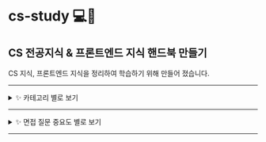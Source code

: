 # cs-study 💻📕
## CS 전공지식 & 프론트엔드 지식 핸드북 만들기
CS 지식, 프론트엔드 지식을 정리하여 학습하기 위해 만들어 졌습니다.

***
<details>
<summary>✨ 카테고리 별로 보기</summary>

# 📌 Computer Science
- Network
    - [http & https](/computer-science/network/http_https.md)
# 📌 Languages
- CSS
    - [margin & padding](/languages/css/magin_padding.md)
    - [position](/languages/css/position.md)
- Javascript
    - [Asynchronous](/languages/javascript/async.md)
    - [Closure](/languages/javascript/closure.md)
    - [Hoisting](/languages/javascript/hoisting.md)
    - [this](/languages/javascript/this.md)
    - [null, undefined, undeclared, NaN](/languages/javascript/null_undefined_nan.md)
# 📌 Web
- [브라우저 동작 원리](/web/browser_works.md)
- [브라우저 스토리지](/web/browser_storage.md)
- [Reflow & Repaint](/web/reflow_repaint.md)
- [Reflow 최적화](/web/reflow_optimization.md)
- [REST API](/web/rest_api.md)
- [SSR & CSR](/web/SSR_CSR.md)
- [SPA](/web/SPA.md)
</details>

***
<details>
<summary>✨ 면접 질문 중요도 별로 보기</summary>

# 📚 목차
- [🙇🏻‍♀️소개](#🙇🏻‍♀️-소개)
- [⭐⭐⭐⭐⭐](#⭐⭐⭐⭐⭐)
- [⭐⭐⭐⭐](#⭐⭐⭐⭐)
- [⭐⭐⭐](#⭐⭐⭐)
- [⭐⭐](#⭐⭐)
- [⭐](#⭐)

# 🙇🏻‍♀️ 소개

# ⭐⭐⭐⭐⭐
    프론트 엔지니어를 꿈꾼다면 정확하게 알고 있어야 하는 것들이며 하나라도 모르면 떨어진다고 봐도 무방합니다.
    꼭 알고 넘어가야 합니다.
1. [브라우저 동작 원리에 대해 설명해 주세요.](/web/browser_works.md)
2. [http와 https에 대해 설명해 주세요.](/computer-science/network/http_https.md)
3. [reflow와 repaint가 실행되는 시점에 대해 설명해 주세요.](/web/reflow_repaint.md)
4. [reflow 최적화에 대해 아는 대로 설명해 주세요.](/web/reflow_optimization.md)
5. [호이스팅에 대해 설명해 주세요.](/languages/javascript/hoisting.md)
6. [클로저에 대해 설명해 주세요.](/languages/javascript/closure.md)
7. [css에서 margin과 padding 의 차이점을 설명해 주세요.](/languages/css/magin_padding.md)
8. [css에서 position은 어떻게 사용하나요?](/languages/css/position.md)
9. [REST API란 무엇인가요?](/web/rest_api.md)
10. GET, POST가 어떻게 다른지 설명해 주세요.
# ⭐⭐⭐⭐
    90% 이상을 알아야 하며 많이 대답한다고 좋은게 아니라 정확하게 대답해야 합니다.
    본인이 프론트엔드 엔지니어라고 말하고 싶다면 필수적으로 알아야 합니다.
11. [this의 용법을 아는 대로 설명해 주세요.](/languages/javascript/this.md)
12. [브라우저 저장소의 종류와 차이점을 설명해 주세요.](/web/browser_storage.md)
13. [자바스크립트에서 비동기적으로 코딩하는 법을 설명해 주세요.](/languages/javascript/async.md)
14. [SSR과 CSR의 차이에 대해 설명해 주세요.](/web/SSR_CSR.md)
15. [SPA에 대해 설명해 주세요.](/web/SPA.md)
16. [null, undefined, undeclared, NaN에 대해 설명해 주세요.](/languages/javascript/null_undefined_nan.md)
# ⭐⭐⭐
# ⭐⭐
# ⭐
</details>

***